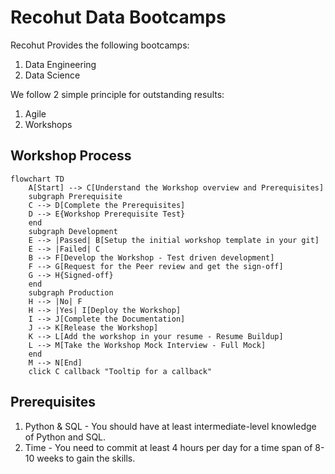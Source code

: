# Recohut Data Bootcamps

Recohut Provides the following bootcamps:

1. Data Engineering
2. Data Science

We follow 2 simple principle for outstanding results:

1. Agile
2. Workshops

##  Workshop Process

```mermaid
flowchart TD
    A[Start] --> C[Understand the Workshop overview and Prerequisites]
    subgraph Prerequisite
    C --> D[Complete the Prerequisites]
    D --> E{Workshop Prerequisite Test}
    end
    subgraph Development
    E --> |Passed| B[Setup the initial workshop template in your git]
    E --> |Failed| C
    B --> F[Develop the Workshop - Test driven development]
    F --> G[Request for the Peer review and get the sign-off]
    G --> H{Signed-off}
    end
    subgraph Production
    H --> |No| F
    H --> |Yes| I[Deploy the Workshop]
    I --> J[Complete the Documentation]
    J --> K[Release the Workshop]
    K --> L[Add the workshop in your resume - Resume Buildup]
    L --> M[Take the Workshop Mock Interview - Full Mock]
    end
    M --> N[End]
    click C callback "Tooltip for a callback"
```

## Prerequisites

1. Python & SQL - You should have at least intermediate-level knowledge of Python and SQL.
2. Time - You need to commit at least 4 hours per day for a time span of 8-10 weeks to gain the skills.

